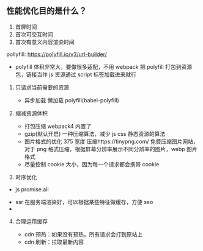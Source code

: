 ## 性能优化目的是什么？

1. 首屏时间
2. 首次可交互时间
3. 首次有意义内容渲染时间

pollyfill: https://polyfill.io/v3/url-builder/

- polyfill 体积非常大，要做很多适配，不用 webpack 把 polyfill 打包到资源包，链接当作 js 资源通过 script 标签加载进来就行

1. 只请求当前需要的资源

   - 异步加载 懒加载 polyfill(babel-polyfill)

2. 缩减资源体积

   - 打包压缩 webpack4 内置了

   * gzip(默认开启) 一种压缩算法，减少 js css 静态资源的算法
   * 图片格式的优化 375 宽度 压缩https://tinypng.com/ 免费压缩图片网站，对于 png 格式压缩，根据屏幕分辨率展示不同分辨率的图片，webp 图片格式
   * 尽量控制 cookie 大小，因为每一个请求都会携带 cookie

3. 时序优化

- js promise.all

* ssr 在服务端渲染好，可以根据某些特征做缓存，方便 seo
*

4. 合理运用缓存

   - cdn 预热：如果没有预热，所有请求会打到原站上
   - cdn 刷新：拉取最新内容
